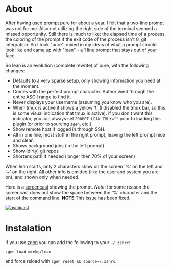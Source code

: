 About
=====

After having used [prompt pure](https://github.com/sindresorhus/pure) for about
a year, I felt that a two-line prompt was not for me. Also not utilizing the
right side of the terminal seemed a missed opportunity. Still there is much to
like: the elapsed time of a process, the coloring of the prompt if the exit
code of the process isn't 0, git integration. So I took "pure", mixed in my
ideas of what a prompt should look like and came up with "lean" - a 1 line
prompt that stays out of your face.

So lean is an evolution (complete rewrite) of pure, with the following changes:

* Defaults to a very sparse setup, only showing information you need at the
moment.
* Comes with the perfect prompt character. Author went through the entire ASCII
range to find it.
* Never displays your username (assuming you know who you are).
* When tmux is active it shows a yellow 't' (I disabled the tmux bar, so this
is some visual indication that tmux is active). If you don't want this
indicator, you can always set `PROMPT_LEAN_TMUX=""` prior to loading this
plugin (or prior to sourcing `zgen`, etc.).
* Show remote host if logged in through SSH.
* All in one line, most stuff in the right prompt, leaving the left prompt nice
and clean
* Shows background jobs (in the left prompt)
* Show (dirty) git repos
* Shortens path if needed (longer then 70% of your screen)

When lean starts, only 2 characters show on the screen '%' on the left and '~'
on the right. All other info is omitted (like the user and system you are on),
and shown only when needed.

Here is a [screencast](https://asciinema.org/a/d1b5wccq23kglwwhaymoi8z5i)
showing the prompt.
*Note*: for some reason the screencast does not show the space between the '%'
character and the start of the command line. **NOTE** This
[issue](https://github.com/miekg/lean/issues/2) has been fixed.

[![asciicast](https://asciinema.org/a/d1b5wccq23kglwwhaymoi8z5i.png)](https://asciinema.org/a/d1b5wccq23kglwwhaymoi8z5i)

Instalation
===========

If you use [zgen](https://github.com/tarjoilija/zgen) you can add the following
to your `~/.zshrc`:

```
zgen load miekg/lean
```

and force reload with `zgen reset && source~/.zshrc`.
